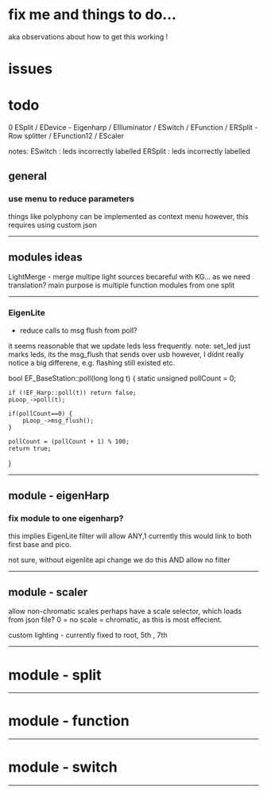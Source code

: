 # fix me and things to do...
aka observations about how to get this working ! 

# issues


# todo 


0 ESplit
/ EDevice - Eigenharp
/ EIlluminator
/ ESwitch
/ EFunction
/ ERSplit - Row splitter 
/ EFunction12
/ EScaler

notes:
ESwitch : leds incorrectly labelled
ERSplit : leds incorrectly labelled

## general
### use menu to reduce parameters
things like polyphony can be implemented as context menu
however, this requires using custom json


-----------------------------------------------------

## modules ideas
LightMerge - merge multipe light sources 
becareful with KG... as we need translation?
main purpose is multiple function modules from one split


-----------------------------------------------------


### EigenLite
- reduce calls to msg flush from poll? 

it seems reasonable that we update leds less frequently.
note: set_led just marks leds, its the msg_flush that sends over usb
however, I didnt really notice a big differene, e.g. flashing still existed etc.

bool EF_BaseStation::poll(long long t)
{
    static unsigned pollCount = 0;

    if (!EF_Harp::poll(t)) return false;
    pLoop_->poll(t);

    if(pollCount==0) {
        pLoop_->msg_flush();
    }

    pollCount = (pollCount + 1) % 100;
    return true;
}



-----------------------------------------------------
## module - eigenHarp 


### fix module to one eigenharp?
this implies EigenLite filter will allow ANY,1
currently this would link to both first base and pico.

not sure, without eigenlite api change we do this AND allow no filter

-----------------------------------------------------
## module - scaler 

allow non-chromatic scales
perhaps have a scale selector, which loads from json file?
0 = no scale = chromatic, as this is most effecient.

custom lighting - currently fixed to root, 5th , 7th


-----------------------------------------------------


# module - split 


-----------------------------------------------------

# module - function 


-----------------------------------------------------

# module - switch 

-----------------------------------------------------
